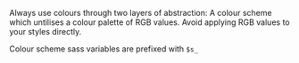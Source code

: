Always use colours through two layers of abstraction: A colour scheme which untilises a colour palette of RGB values.
Avoid applying RGB values to your styles directly.

Colour scheme sass variables are prefixed with `$s_`
